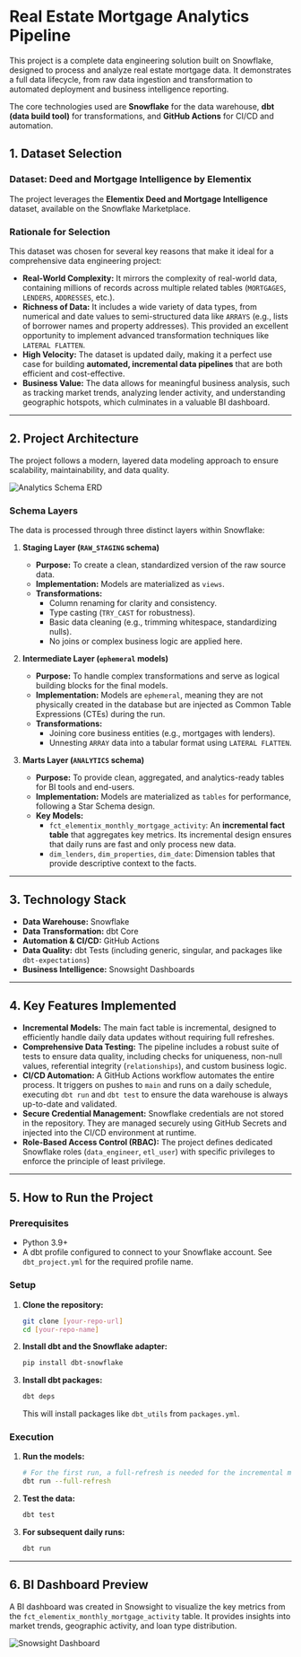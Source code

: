 # Real Estate Mortgage Analytics Pipeline

This project is a complete data engineering solution built on Snowflake, designed to process and analyze real estate mortgage data. It demonstrates a full data lifecycle, from raw data ingestion and transformation to automated deployment and business intelligence reporting.

The core technologies used are **Snowflake** for the data warehouse, **dbt (data build tool)** for transformations, and **GitHub Actions** for CI/CD and automation.


## 1. Dataset Selection

### Dataset: Deed and Mortgage Intelligence by Elementix
The project leverages the **Elementix Deed and Mortgage Intelligence** dataset, available on the Snowflake Marketplace.

### Rationale for Selection
This dataset was chosen for several key reasons that make it ideal for a comprehensive data engineering project:

*   **Real-World Complexity:** It mirrors the complexity of real-world data, containing millions of records across multiple related tables (`MORTGAGES`, `LENDERS`, `ADDRESSES`, etc.).
*   **Richness of Data:** It includes a wide variety of data types, from numerical and date values to semi-structured data like `ARRAYS` (e.g., lists of borrower names and property addresses). This provided an excellent opportunity to implement advanced transformation techniques like `LATERAL FLATTEN`.
*   **High Velocity:** The dataset is updated daily, making it a perfect use case for building **automated, incremental data pipelines** that are both efficient and cost-effective.
*   **Business Value:** The data allows for meaningful business analysis, such as tracking market trends, analyzing lender activity, and understanding geographic hotspots, which culminates in a valuable BI dashboard.

---

## 2. Project Architecture

The project follows a modern, layered data modeling approach to ensure scalability, maintainability, and data quality.

![Analytics Schema ERD](Deliverables/Deliverable%202/ERD_Analytics_Schema.png) 


### Schema Layers
The data is processed through three distinct layers within Snowflake:

1.  **Staging Layer (`RAW_STAGING` schema)**
    *   **Purpose:** To create a clean, standardized version of the raw source data.
    *   **Implementation:** Models are materialized as `views`.
    *   **Transformations:**
        *   Column renaming for clarity and consistency.
        *   Type casting (`TRY_CAST` for robustness).
        *   Basic data cleaning (e.g., trimming whitespace, standardizing nulls).
        *   No joins or complex business logic are applied here.

2.  **Intermediate Layer (`ephemeral` models)**
    *   **Purpose:** To handle complex transformations and serve as logical building blocks for the final models.
    *   **Implementation:** Models are `ephemeral`, meaning they are not physically created in the database but are injected as Common Table Expressions (CTEs) during the run.
    *   **Transformations:**
        *   Joining core business entities (e.g., mortgages with lenders).
        *   Unnesting `ARRAY` data into a tabular format using `LATERAL FLATTEN`.

3.  **Marts Layer (`ANALYTICS` schema)**
    *   **Purpose:** To provide clean, aggregated, and analytics-ready tables for BI tools and end-users.
    *   **Implementation:** Models are materialized as `tables` for performance, following a Star Schema design.
    *   **Key Models:**
        *   `fct_elementix_monthly_mortgage_activity`: An **incremental fact table** that aggregates key metrics. Its incremental design ensures that daily runs are fast and only process new data.
        *   `dim_lenders`, `dim_properties`, `dim_date`: Dimension tables that provide descriptive context to the facts.

---

## 3. Technology Stack

*   **Data Warehouse:** Snowflake
*   **Data Transformation:** dbt Core
*   **Automation & CI/CD:** GitHub Actions
*   **Data Quality:** dbt Tests (including generic, singular, and packages like `dbt-expectations`)
*   **Business Intelligence:** Snowsight Dashboards

---

## 4. Key Features Implemented

*   **Incremental Models:** The main fact table is incremental, designed to efficiently handle daily data updates without requiring full refreshes.
*   **Comprehensive Data Testing:** The pipeline includes a robust suite of tests to ensure data quality, including checks for uniqueness, non-null values, referential integrity (`relationships`), and custom business logic.
*   **CI/CD Automation:** A GitHub Actions workflow automates the entire process. It triggers on pushes to `main` and runs on a daily schedule, executing `dbt run` and `dbt test` to ensure the data warehouse is always up-to-date and validated.
*   **Secure Credential Management:** Snowflake credentials are not stored in the repository. They are managed securely using GitHub Secrets and injected into the CI/CD environment at runtime.
*   **Role-Based Access Control (RBAC):** The project defines dedicated Snowflake roles (`data_engineer`, `etl_user`) with specific privileges to enforce the principle of least privilege.

---

## 5. How to Run the Project

### Prerequisites
*   Python 3.9+
*   A dbt profile configured to connect to your Snowflake account. See `dbt_project.yml` for the required profile name.

### Setup
1.  **Clone the repository:**
    ```bash
    git clone [your-repo-url]
    cd [your-repo-name]
    ```
2.  **Install dbt and the Snowflake adapter:**
    ```bash
    pip install dbt-snowflake
    ```
3.  **Install dbt packages:**
    ```bash
    dbt deps
    ```
    This will install packages like `dbt_utils` from `packages.yml`.

### Execution
1.  **Run the models:**
    ```bash
    # For the first run, a full-refresh is needed for the incremental model
    dbt run --full-refresh 
    ```
2.  **Test the data:**
    ```bash
    dbt test
    ```
3.  **For subsequent daily runs:**
    ```bash
    dbt run
    ```
---

## 6. BI Dashboard Preview

A BI dashboard was created in Snowsight to visualize the key metrics from the `fct_elementix_monthly_mortgage_activity` table. It provides insights into market trends, geographic activity, and loan type distribution.


![Snowsight Dashboard](Snowflake_Dashboard.png)